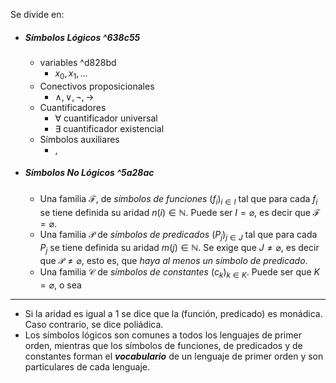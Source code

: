 Se divide en:
- ##### Símbolos Lógicos ^638c55
	- variables  ^d828bd
		- $x_0,x_1,...$
	- Conectivos proposicionales
		- $∧,∨,¬,→$
	- Cuantificadores
		- $\forall$ cuantificador universal
		- $\exists$ cuantificador existencial
	- Símbolos auxiliares
		- $,$
- ##### Símbolos No Lógicos ^5a28ac
	- Una familia $\mathcal{F}$, de _símbolos de funciones_ $(f_i)_{i \in I}$ tal que para cada $f_i$ se tiene definida su aridad $n(i) \in \mathbb{N}$. Puede ser $I = \varnothing$, es decir que $\mathcal{F} = \varnothing$.
	- Una familia $\mathcal{P}$ de _símbolos de predicados_ $(P_j)_{j \in J}$ tal que para cada $P_j$ se tiene definida su aridad $m(j) \in \mathbb{N}$. Se exige que $J \ne \varnothing$, es decir que $\mathcal{P} \ne \varnothing$, esto es, que _haya al menos un símbolo de predicado_.
	- Una familia $\mathcal{C}$ de _símbolos de constantes_ $(c_k)_{k \in K}$. Puede ser que $K = \varnothing$, o sea 
***
- Si la aridad es igual a 1 se dice que la (función, predicado) es monádica. Caso contrario, se dice poliádica.
- Los símbolos lógicos son comunes a todos los lenguajes de primer orden, mientras que los símbolos de funciones, de predicados y de constantes forman el ***vocabulario*** de un lenguaje de primer orden y son particulares de cada lenguaje.

